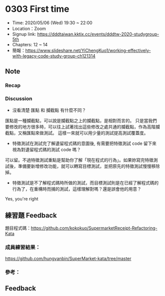 # 0303 First time

- Time: 2020/05/06 (Wed) 19:30 ~ 22:00
- Location：Zoom
- Signup link: https://dddtaiwan.kktix.cc/events/dddtw-2020-studygroup-5th
- Chapters: 12 ~ 14
- 簡報：https://www.slideshare.net/YiChengKuo1/working-effectively-with-legacy-code-study-group-ch121314

## Note

### Recap


### Discussion

* 沒看清楚 匯點 和 攔截點 有什麼不同？

匯點是一種攔截點，可以說是攔截點之上的攔截點，是相對而言的。
只是當我們要修改的地方很多時，可以往上試著找出這些修改之處共通的攔截點，作為高階攔截點，又稱匯點來做測試。
這樣一來就可以用少量的測試提高測試覆蓋度。

* 特徵測試在測試完了解遺留程式碼的意圖後, 有需要把特徵測試 code 留下來視為對遺留程式碼的測試 code 嗎？

可以留。不過特徵測試重點是幫助你了解「現在程式的行為」。如果妳寫完特徵測試後，準備要新增修改功能，就可以轉寫目標測試，並把原先的特徵測試慢慢移除掉。

* 特徵測試是不了解程式碼時所做的測試，而目標測試則是在已經了解程式碼的行為了，在重構時而捕的測試，這樣理解對嗎？還是誤會他的用意？

Yes, you're right


## 練習題 Feedback

題目程式碼：https://github.com/kokokuo/SupermarketReceipt-Refactoring-Kata


### 成員練習結果：

https://github.com/hungyanbin/SuperMarket-kata/tree/master


### 參考：


## Feedback



